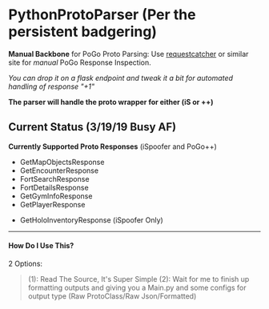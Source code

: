# PythonProtoParser (Per the persistent badgering)
**Manual Backbone** for PoGo Proto Parsing:
Use [requestcatcher](www.requestcatcher.com) or similar site for *manual* PoGo Response Inspection.

*You can drop it on a flask endpoint and tweak it a bit for automated handling of response "+1"*

**The parser will handle the proto wrapper for either (iS or ++)** 

## Current Status (3/19/19 Busy AF)
**Currently Supported Proto Responses**
(iSpoofer and PoGo++)
+ GetMapObjectsResponse
+ GetEncounterResponse
+ FortSearchResponse
+ FortDetailsResponse
+ GetGymInfoResponse
+ GetPlayerResponse
- GetHoloInventoryResponse (iSpoofer Only)

---------------------------------------
#### How Do I Use This?
2 Options:
> (1): Read The Source, It's Super Simple
> (2): Wait for me to finish up formatting outputs and giving you a Main.py and some configs for output type
(Raw ProtoClass/Raw Json/Formatted)
